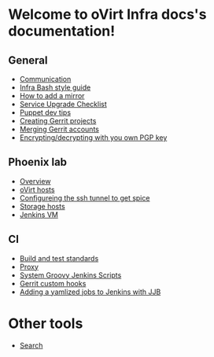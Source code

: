 Welcome to oVirt Infra docs's documentation!
============================================

## General
* [Communication](General/Communication.html)
* [Infra Bash style guide](General/Infra_Bash_style_guide.html)
* [How to add a mirror](General/Mirror.html)
* [Service Upgrade Checklist](General/Service_Upgrade_Checklist.html)
* [Puppet dev tips](General/Puppet.html)
* [Creating Gerrit projects](General/Creating_Gerrit_Projects.html)
* [Merging Gerrit accounts](General/Gerrit_account_merge.html)
* [Encrypting/decrypting with you own PGP key](General/PGP_howto.html)

## Phoenix lab
* [Overview](Phoenix_Lab/Overview.html)
* [oVirt hosts](Phoenix_Lab/oVirt_Hosts.html)
* [Configureing the ssh tunnel to get spice](Phoenix_Lab/Ssh_Spice_Tunnel.html)
* [Storage hosts](Phoenix_Lab/Storage_Hosts.html)
* [Jenkins VM](Phoenix_Lab/Jenkins.html)

## CI
* [Build and test standards](CI/Build_and_test_standards.html)
* [Proxy](CI/Proxy.html)
* [System Groovy Jenkins Scripts](CI/System_groovy_jenkins_scripts.html)
* [Gerrit custom hooks](CI/Gerrit_Hooks.html)
* [Adding a yamlized jobs to Jenkins with JJB](CI/Adding_yamlized_jobs_with_JJB.html)



Other tools
==================

* [Search](search.html)

